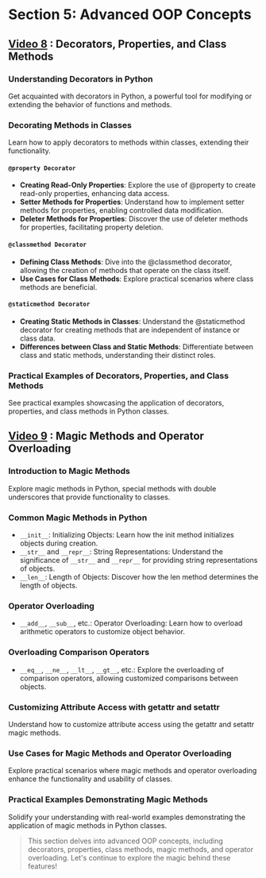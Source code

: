 # Section 5: Advanced OOP Concepts

## [Video 8](#) : Decorators, Properties, and Class Methods

### Understanding Decorators in Python
Get acquainted with decorators in Python, a powerful tool for modifying or extending the behavior of functions and methods.

### Decorating Methods in Classes
Learn how to apply decorators to methods within classes, extending their functionality.

#### `@property Decorator`
- **Creating Read-Only Properties**: Explore the use of @property to create read-only properties, enhancing data access.
- **Setter Methods for Properties**: Understand how to implement setter methods for properties, enabling controlled data modification.
- **Deleter Methods for Properties**: Discover the use of deleter methods for properties, facilitating property deletion.

#### `@classmethod Decorator`
- **Defining Class Methods**: Dive into the @classmethod decorator, allowing the creation of methods that operate on the class itself.
- **Use Cases for Class Methods**: Explore practical scenarios where class methods are beneficial.

#### `@staticmethod Decorator`
- **Creating Static Methods in Classes**: Understand the @staticmethod decorator for creating methods that are independent of instance or class data.
- **Differences between Class and Static Methods**: Differentiate between class and static methods, understanding their distinct roles.

### Practical Examples of Decorators, Properties, and Class Methods
See practical examples showcasing the application of decorators, properties, and class methods in Python classes.

## [Video 9](#) : Magic Methods and Operator Overloading

### Introduction to Magic Methods
Explore magic methods in Python, special methods with double underscores that provide functionality to classes.

### Common Magic Methods in Python
- `__init__`: Initializing Objects: Learn how the init method initializes objects during creation.
- `__str__` and `__repr__`: String Representations: Understand the significance of `__str__` and `__repr__` for providing string representations of objects.
- `__len__`: Length of Objects: Discover how the len method determines the length of objects.

### Operator Overloading
- `__add__`, `__sub__`, etc.: Operator Overloading: Learn how to overload arithmetic operators to customize object behavior.

### Overloading Comparison Operators
- `__eq__`, `__ne__`, `__lt__`, `__gt__`, etc.: Explore the overloading of comparison operators, allowing customized comparisons between objects.

### Customizing Attribute Access with getattr and setattr
Understand how to customize attribute access using the getattr and setattr magic methods.

### Use Cases for Magic Methods and Operator Overloading
Explore practical scenarios where magic methods and operator overloading enhance the functionality and usability of classes.

### Practical Examples Demonstrating Magic Methods
Solidify your understanding with real-world examples demonstrating the application of magic methods in Python classes.

> This section delves into advanced OOP concepts, including decorators, properties, class methods, magic methods, and operator overloading. Let's continue to explore the magic behind these features!